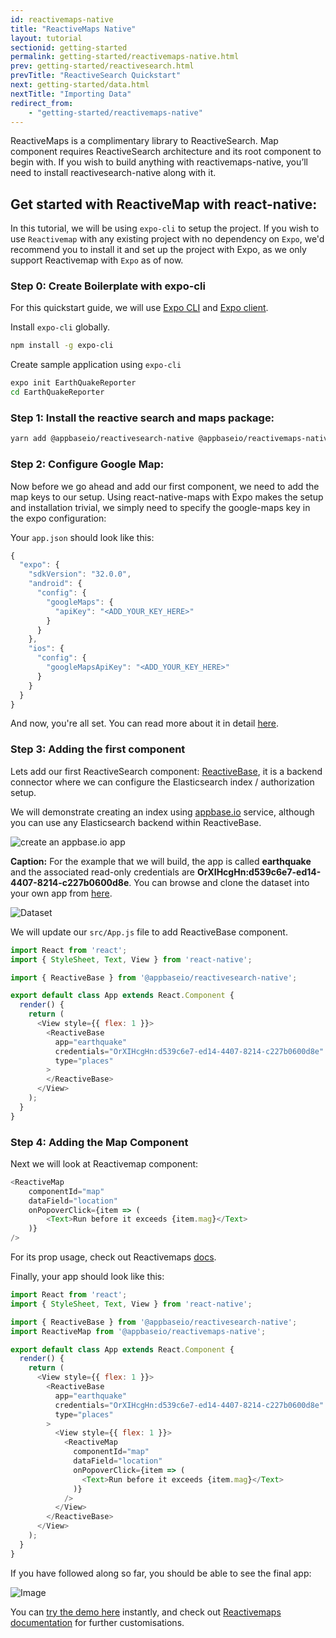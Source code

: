 ```yaml
---
id: reactivemaps-native
title: "ReactiveMaps Native"
layout: tutorial
sectionid: getting-started
permalink: getting-started/reactivemaps-native.html
prev: getting-started/reactivesearch.html
prevTitle: "ReactiveSearch Quickstart"
next: getting-started/data.html
nextTitle: "Importing Data"
redirect_from:
    - "getting-started/reactivemaps-native"
---
```


ReactiveMaps is a complimentary library to ReactiveSearch. Map component requires ReactiveSearch architecture and its root component to begin with. If you wish to build anything with reactivemaps-native, you’ll need to install reactivesearch-native along with it.

## Get started with ReactiveMap with react-native:

In this tutorial, we will be using `expo-cli` to setup the project. If you wish to use `Reactivemap` with any existing project with no dependency on `Expo`, we'd recommend you to install it and set up the project with Expo, as we only support Reactivemap with `Expo` as of now.

### Step 0: Create Boilerplate with expo-cli

For this quickstart guide, we will use [Expo CLI](https://docs.expo.io/versions/v32.0.0/introduction/installation/) and [Expo client](https://expo.io/tools#client).

Install `expo-cli` globally.
```bash
npm install -g expo-cli
```

Create sample application using `expo-cli`
```bash
expo init EarthQuakeReporter
cd EarthQuakeReporter
```

### Step 1: Install the reactive search and maps package:


```bash
yarn add @appbaseio/reactivesearch-native @appbaseio/reactivemaps-native
```

### Step 2: Configure Google Map:

Now before we go ahead and add our first component, we need to add the map keys to our setup. Using react-native-maps with Expo makes the setup and installation trivial, we simply need to specify the google-maps key in the expo configuration:

Your `app.json` should look like this:

```js
{
  "expo": {
    "sdkVersion": "32.0.0",
    "android": {
      "config": {
        "googleMaps": {
          "apiKey": "<ADD_YOUR_KEY_HERE>"
        }
      }
    },
    "ios": {
      "config": {
        "googleMapsApiKey": "<ADD_YOUR_KEY_HERE>"
      }
    }
  }
}
```

And now, you're all set. You can read more about it in detail [here](https://docs.expo.io/versions/latest/sdk/map-view).

### Step 3: Adding the first component

Lets add our first ReactiveSearch component: [ReactiveBase](/getting-started/reactivebase.html), it is a backend connector where we can configure the Elasticsearch index / authorization setup.

We will demonstrate creating an index using [appbase.io](https://appbase.io) service, although you can use any Elasticsearch backend within ReactiveBase.

![create an appbase.io app](https://i.imgur.com/r6hWKAG.gif)

**Caption:** For the example that we will build, the app is called **earthquake** and the associated read-only credentials are **OrXIHcgHn:d539c6e7-ed14-4407-8214-c227b0600d8e**. You can browse and clone the dataset into your own app from [here](https://opensource.appbase.io/dejavu/live/#?input_state=XQAAAALbAAAAAAAAAAA9iIqnY-B2BnTZGEQz6wkFsksm3uHy0SJtl-GeS5hzLniAOGDpQVx6D3EoHDw86D_nWcj3PFS3n-DeQd1AOGTWMc5BFSwDVWM1rIpc6OlpeC62Gy4w2bVXsGB02GpXZQAh7epRyt_JV9IiqJyJgzW4vnZefow_cv_nao-NILgskqGbL7TKfAlU6TNHrnj6tr0m0GfAmwInsE1EsphIl_PBW7bxGvDzAfZF13Ec1QA8dB_-a82A&editable=false).


![Dataset](https://i.imgur.com/vKmqxdP.png)

We will update our `src/App.js` file to add ReactiveBase component.

```js
import React from 'react';
import { StyleSheet, Text, View } from 'react-native';

import { ReactiveBase } from '@appbaseio/reactivesearch-native';

export default class App extends React.Component {
  render() {
    return (
      <View style={{ flex: 1 }}>
        <ReactiveBase
          app="earthquake"
          credentials="OrXIHcgHn:d539c6e7-ed14-4407-8214-c227b0600d8e"
          type="places"
        >
        </ReactiveBase>
      </View>
    );
  }
}

```

### Step 4: Adding the Map Component

Next we will look at Reactivemap component:

```js
<ReactiveMap
    componentId="map"
    dataField="location"
    onPopoverClick={item => (
        <Text>Run before it exceeds {item.mag}</Text>
    )}
/>
```

For its prop usage, check out Reactivemaps [docs](/components/reactivemap.html).


Finally, your app should look like this:

```js
import React from 'react';
import { StyleSheet, Text, View } from 'react-native';

import { ReactiveBase } from '@appbaseio/reactivesearch-native';
import ReactiveMap from '@appbaseio/reactivemaps-native';

export default class App extends React.Component {
  render() {
    return (
      <View style={{ flex: 1 }}>
        <ReactiveBase
          app="earthquake"
          credentials="OrXIHcgHn:d539c6e7-ed14-4407-8214-c227b0600d8e"
          type="places"
        >
          <View style={{ flex: 1 }}>
            <ReactiveMap
              componentId="map"
              dataField="location"
              onPopoverClick={item => (
                <Text>Run before it exceeds {item.mag}</Text>
              )}
            />
          </View>
        </ReactiveBase>
      </View>
    );
  }
}

```

If you have followed along so far, you should be able to see the final app:  

![Image](https://www.dropbox.com/s/6x5h8e5n5qyei4a/Screenshot%202019-04-06%2014.58.39.png?raw=1)

You can [try the demo here](https://snack.expo.io/@lakhansamani/earthquake-reporter) instantly, and check out [Reactivemaps documentation](/components/reactivemap.html) for further customisations.
